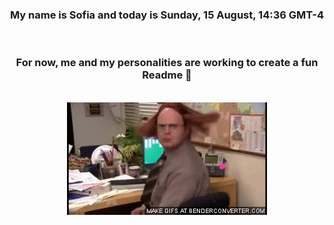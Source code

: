 


<div align="center">
<h3 >My name is Sofia and today is Sunday, 15 August, 14:36 GMT-4</h3><br>
<h3 >For now, me and my personalities are working to create a fun Readme 👋
</h3><br>
<img src='img/dwight.gif' alt='working...'/>
</div>
